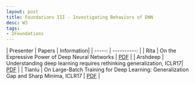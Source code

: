 ```yaml
---
layout: post
title: Foundations III - Investigating Behaviors of DNN
desc: W3
tags:
- 1Foundations
---
```


| Presenter | Papers | Information|
| -----: | ----------: |
| Rita | On the Expressive Power of Deep Neural Networks | [PDF](https://arxiv.org/pdf/1606.05336.pdf) |
| Arshdeep | Understanding deep learning requires rethinking generalization, ICLR17|  [PDF](https://arxiv.org/pdf/1611.03530.pdf) |
| Tianlu | On Large-Batch Training for Deep Learning: Generalization Gap and Sharp Minima, ICLR17 | [PDF](https://arxiv.org/pdf/1609.04836.pdf) |
